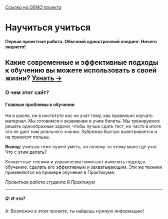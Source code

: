 *[Ссылка на DEMO проекта](https://cactys.github.io/how-to-learn/ "Научиться учиться")*
# Научиться учиться
**Первая проектная работа. Обычный однострочный лэндинг. Ничего лишнего!**
## Какие современные и эффективные подходы к обучению вы можете использовать в своей жизни? [Узнать →](https://cactys.github.io/how-to-learn/ "Научиться учиться")

### О чем этот сайт?
#### Главные проблемы в обучении
Ни в школе, ни в институте нас не учат тому, как правильно изучать материал. Мы готовимся к экзаменам и учим билеты. Мы тренируемся решать однообразные задачи, чтобы лучше сдать тест, но часто в итоге это не дает нам реального знания. Зубрежка быстро выветривается и не приносит пользы.

<b>Вывод:</b> учиться тоже нужно уметь, но почему-то этому мало где учат. Что с этим делать?

Конкретные техники и упражнения помогают изменить подход к обучению, сделать его эффективным и захватывающим. Эти же техники применяются на примере обучения в Практикуме.

*Проектная работа студента Я.Практикум*

---
##### Q: И что?
A: Возможно в этом проекте, ты найдешь нужную информацию!
